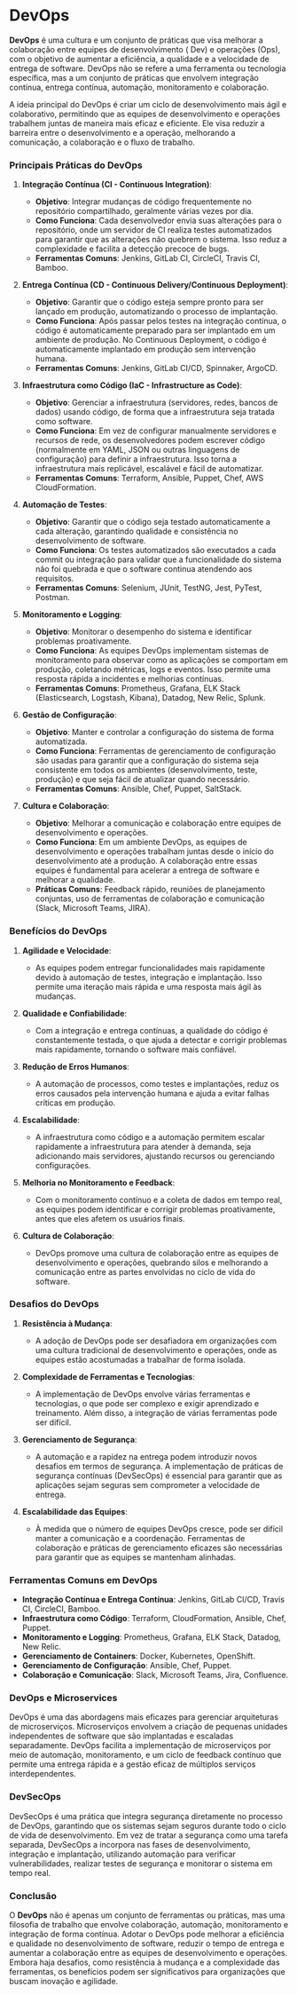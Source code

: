 # DevOps

**DevOps** é uma cultura e um conjunto de práticas que visa melhorar a colaboração entre equipes de desenvolvimento (
Dev) e operações (Ops), com o objetivo de aumentar a eficiência, a qualidade e a velocidade de entrega de software.
DevOps não se refere a uma ferramenta ou tecnologia específica, mas a um conjunto de práticas que envolvem integração
contínua, entrega contínua, automação, monitoramento e colaboração.

A ideia principal do DevOps é criar um ciclo de desenvolvimento mais ágil e colaborativo, permitindo que as equipes de
desenvolvimento e operações trabalhem juntas de maneira mais eficaz e eficiente. Ele visa reduzir a barreira entre o
desenvolvimento e a operação, melhorando a comunicação, a colaboração e o fluxo de trabalho.

### Principais Práticas do DevOps

1. **Integração Contínua (CI - Continuous Integration)**:
    - **Objetivo**: Integrar mudanças de código frequentemente no repositório compartilhado, geralmente várias vezes por
      dia.
    - **Como Funciona**: Cada desenvolvedor envia suas alterações para o repositório, onde um servidor de CI realiza
      testes automatizados para garantir que as alterações não quebrem o sistema. Isso reduz a complexidade e facilita a
      detecção precoce de bugs.
    - **Ferramentas Comuns**: Jenkins, GitLab CI, CircleCI, Travis CI, Bamboo.

2. **Entrega Contínua (CD - Continuous Delivery/Continuous Deployment)**:
    - **Objetivo**: Garantir que o código esteja sempre pronto para ser lançado em produção, automatizando o processo de
      implantação.
    - **Como Funciona**: Após passar pelos testes na integração contínua, o código é automaticamente preparado para ser
      implantado em um ambiente de produção. No Continuous Deployment, o código é automaticamente implantado em produção
      sem intervenção humana.
    - **Ferramentas Comuns**: Jenkins, GitLab CI/CD, Spinnaker, ArgoCD.

3. **Infraestrutura como Código (IaC - Infrastructure as Code)**:
    - **Objetivo**: Gerenciar a infraestrutura (servidores, redes, bancos de dados) usando código, de forma que a
      infraestrutura seja tratada como software.
    - **Como Funciona**: Em vez de configurar manualmente servidores e recursos de rede, os desenvolvedores podem
      escrever código (normalmente em YAML, JSON ou outras linguagens de configuração) para definir a infraestrutura.
      Isso torna a infraestrutura mais replicável, escalável e fácil de automatizar.
    - **Ferramentas Comuns**: Terraform, Ansible, Puppet, Chef, AWS CloudFormation.

4. **Automação de Testes**:
    - **Objetivo**: Garantir que o código seja testado automaticamente a cada alteração, garantindo qualidade e
      consistência no desenvolvimento de software.
    - **Como Funciona**: Os testes automatizados são executados a cada commit ou integração para validar que a
      funcionalidade do sistema não foi quebrada e que o software continua atendendo aos requisitos.
    - **Ferramentas Comuns**: Selenium, JUnit, TestNG, Jest, PyTest, Postman.

5. **Monitoramento e Logging**:
    - **Objetivo**: Monitorar o desempenho do sistema e identificar problemas proativamente.
    - **Como Funciona**: As equipes DevOps implementam sistemas de monitoramento para observar como as aplicações se
      comportam em produção, coletando métricas, logs e eventos. Isso permite uma resposta rápida a incidentes e
      melhorias contínuas.
    - **Ferramentas Comuns**: Prometheus, Grafana, ELK Stack (Elasticsearch, Logstash, Kibana), Datadog, New Relic,
      Splunk.

6. **Gestão de Configuração**:
    - **Objetivo**: Manter e controlar a configuração do sistema de forma automatizada.
    - **Como Funciona**: Ferramentas de gerenciamento de configuração são usadas para garantir que a configuração do
      sistema seja consistente em todos os ambientes (desenvolvimento, teste, produção) e que seja fácil de atualizar
      quando necessário.
    - **Ferramentas Comuns**: Ansible, Chef, Puppet, SaltStack.

7. **Cultura e Colaboração**:
    - **Objetivo**: Melhorar a comunicação e colaboração entre equipes de desenvolvimento e operações.
    - **Como Funciona**: Em um ambiente DevOps, as equipes de desenvolvimento e operações trabalham juntas desde o
      início do desenvolvimento até a produção. A colaboração entre essas equipes é fundamental para acelerar a entrega
      de software e melhorar a qualidade.
    - **Práticas Comuns**: Feedback rápido, reuniões de planejamento conjuntas, uso de ferramentas de colaboração e
      comunicação (Slack, Microsoft Teams, JIRA).

### Benefícios do DevOps

1. **Agilidade e Velocidade**:
    - As equipes podem entregar funcionalidades mais rapidamente devido à automação de testes, integração e implantação.
      Isso permite uma iteração mais rápida e uma resposta mais ágil às mudanças.

2. **Qualidade e Confiabilidade**:
    - Com a integração e entrega contínuas, a qualidade do código é constantemente testada, o que ajuda a detectar e
      corrigir problemas mais rapidamente, tornando o software mais confiável.

3. **Redução de Erros Humanos**:
    - A automação de processos, como testes e implantações, reduz os erros causados pela intervenção humana e ajuda a
      evitar falhas críticas em produção.

4. **Escalabilidade**:
    - A infraestrutura como código e a automação permitem escalar rapidamente a infraestrutura para atender à demanda,
      seja adicionando mais servidores, ajustando recursos ou gerenciando configurações.

5. **Melhoria no Monitoramento e Feedback**:
    - Com o monitoramento contínuo e a coleta de dados em tempo real, as equipes podem identificar e corrigir problemas
      proativamente, antes que eles afetem os usuários finais.

6. **Cultura de Colaboração**:
    - DevOps promove uma cultura de colaboração entre as equipes de desenvolvimento e operações, quebrando silos e
      melhorando a comunicação entre as partes envolvidas no ciclo de vida do software.

### Desafios do DevOps

1. **Resistência à Mudança**:
    - A adoção de DevOps pode ser desafiadora em organizações com uma cultura tradicional de desenvolvimento e
      operações, onde as equipes estão acostumadas a trabalhar de forma isolada.

2. **Complexidade de Ferramentas e Tecnologias**:
    - A implementação de DevOps envolve várias ferramentas e tecnologias, o que pode ser complexo e exigir aprendizado e
      treinamento. Além disso, a integração de várias ferramentas pode ser difícil.

3. **Gerenciamento de Segurança**:
    - A automação e a rapidez na entrega podem introduzir novos desafios em termos de segurança. A implementação de
      práticas de segurança contínuas (DevSecOps) é essencial para garantir que as aplicações sejam seguras sem
      comprometer a velocidade de entrega.

4. **Escalabilidade das Equipes**:
    - À medida que o número de equipes DevOps cresce, pode ser difícil manter a comunicação e a coordenação. Ferramentas
      de colaboração e práticas de gerenciamento eficazes são necessárias para garantir que as equipes se mantenham
      alinhadas.

### Ferramentas Comuns em DevOps

- **Integração Contínua e Entrega Contínua**: Jenkins, GitLab CI/CD, Travis CI, CircleCI, Bamboo.
- **Infraestrutura como Código**: Terraform, CloudFormation, Ansible, Chef, Puppet.
- **Monitoramento e Logging**: Prometheus, Grafana, ELK Stack, Datadog, New Relic.
- **Gerenciamento de Containers**: Docker, Kubernetes, OpenShift.
- **Gerenciamento de Configuração**: Ansible, Chef, Puppet.
- **Colaboração e Comunicação**: Slack, Microsoft Teams, Jira, Confluence.

### DevOps e Microservices

DevOps é uma das abordagens mais eficazes para gerenciar arquiteturas de microserviços. Microserviços envolvem a criação
de pequenas unidades independentes de software que são implantadas e escaladas separadamente. DevOps facilita a
implementação de microserviços por meio de automação, monitoramento, e um ciclo de feedback contínuo que permite uma
entrega rápida e a gestão eficaz de múltiplos serviços interdependentes.

### DevSecOps

DevSecOps é uma prática que integra segurança diretamente no processo de DevOps, garantindo que os sistemas sejam
seguros durante todo o ciclo de vida de desenvolvimento. Em vez de tratar a segurança como uma tarefa separada,
DevSecOps a incorpora nas fases de desenvolvimento, integração e implantação, utilizando automação para verificar
vulnerabilidades, realizar testes de segurança e monitorar o sistema em tempo real.

### Conclusão

O **DevOps** não é apenas um conjunto de ferramentas ou práticas, mas uma filosofia de trabalho que envolve colaboração,
automação, monitoramento e integração de forma contínua. Adotar o DevOps pode melhorar a eficiência e qualidade no
desenvolvimento de software, reduzir o tempo de entrega e aumentar a colaboração entre as equipes de desenvolvimento e
operações. Embora haja desafios, como resistência à mudança e a complexidade das ferramentas, os benefícios podem ser
significativos para organizações que buscam inovação e agilidade.